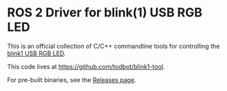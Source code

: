 # ROS 2 Driver for blink(1) USB RGB LED

This is an official collection of C/C++ commandline tools for controlling
the [blink1 USB RGB LED](https://blink1.thingm.com/).

This code lives at https://github.com/todbot/blink1-tool.

For pre-built binaries, see the [Releases page](https://github.com/todbot/blink1-tool/releases).
